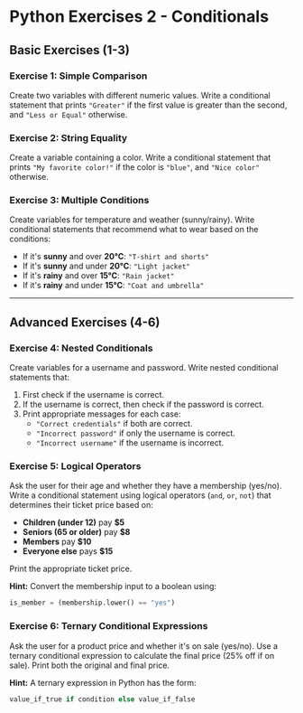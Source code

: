 # Python Exercises 2 - Conditionals

## Basic Exercises (1-3)

### Exercise 1: Simple Comparison
Create two variables with different numeric values. Write a conditional statement that prints `"Greater"` if the first value is greater than the second, and `"Less or Equal"` otherwise.

### Exercise 2: String Equality
Create a variable containing a color. Write a conditional statement that prints `"My favorite color!"` if the color is `"blue"`, and `"Nice color"` otherwise.

### Exercise 3: Multiple Conditions
Create variables for temperature and weather (sunny/rainy). Write conditional statements that recommend what to wear based on the conditions:

- If it's **sunny** and over **20°C**: `"T-shirt and shorts"`
- If it's **sunny** and under **20°C**: `"Light jacket"`
- If it's **rainy** and over **15°C**: `"Rain jacket"`
- If it's **rainy** and under **15°C**: `"Coat and umbrella"`

---

## Advanced Exercises (4-6)

### Exercise 4: Nested Conditionals
Create variables for a username and password. Write nested conditional statements that:

1. First check if the username is correct.  
2. If the username is correct, then check if the password is correct.  
3. Print appropriate messages for each case:  
   - `"Correct credentials"` if both are correct.  
   - `"Incorrect password"` if only the username is correct.  
   - `"Incorrect username"` if the username is incorrect.  

### Exercise 5: Logical Operators
Ask the user for their age and whether they have a membership (yes/no). Write a conditional statement using logical operators (`and`, `or`, `not`) that determines their ticket price based on:

- **Children (under 12)** pay **$5**  
- **Seniors (65 or older)** pay **$8**  
- **Members** pay **$10**  
- **Everyone else** pays **$15**  

Print the appropriate ticket price.  

**Hint:** Convert the membership input to a boolean using:  
```python
is_member = (membership.lower() == "yes")
```
### Exercise 6: Ternary Conditional Expressions
Ask the user for a product price and whether it's on sale (yes/no). Use a ternary conditional expression to calculate the final price (25% off if on sale). Print both the original and final price.

**Hint:** A ternary expression in Python has the form:

```python
value_if_true if condition else value_if_false
```